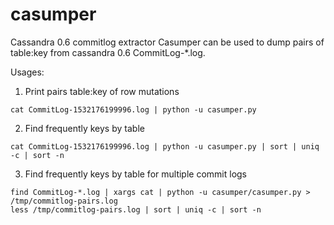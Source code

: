 # casumper
Cassandra 0.6 commitlog extractor
Casumper can be used to dump pairs of table:key from cassandra 0.6 CommitLog-*.log.

Usages: 
1. Print pairs table:key of row mutations
```
cat CommitLog-1532176199996.log | python -u casumper.py
```

2. Find frequently keys by table
```
cat CommitLog-1532176199996.log | python -u casumper.py | sort | uniq -c | sort -n
```

3. Find frequently keys by table for multiple commit logs
```
find CommitLog-*.log | xargs cat | python -u casumper/casumper.py > /tmp/commitlog-pairs.log
less /tmp/commitlog-pairs.log | sort | uniq -c | sort -n
```

